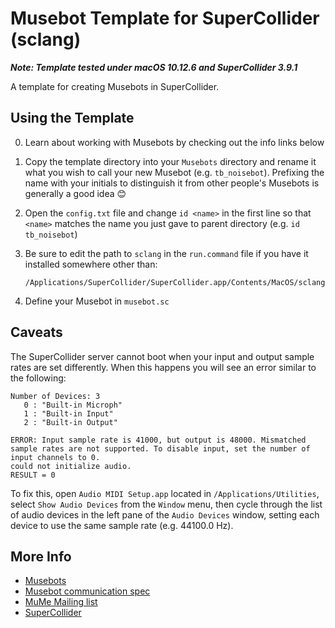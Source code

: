 # Musebot Template for SuperCollider (sclang)

_**Note: Template tested under macOS 10.12.6 and SuperCollider 3.9.1**_

A template for creating Musebots in SuperCollider.

## Using the Template

0. Learn about working with Musebots by checking out the info links below
1. Copy the template directory into your `Musebots` directory and rename it what you wish to call your new Musebot (e.g. `tb_noisebot`). Prefixing the name with your initials to distinguish it from other people's Musebots is generally a good idea 😊
2. Open the `config.txt` file and change `id <name>` in the first line so that `<name>` matches the name you just gave to parent directory (e.g. `id tb_noisebot`)
3. Be sure to edit the path to `sclang` in the `run.command` file if you have it installed somewhere other than:

   ```
   /Applications/SuperCollider/SuperCollider.app/Contents/MacOS/sclang
   ```
4. Define your Musebot in `musebot.sc`

## Caveats

The SuperCollider server cannot boot when your input and output sample rates are set differently. When this happens you will see an error similar to the following:

```
Number of Devices: 3
   0 : "Built-in Microph"
   1 : "Built-in Input"
   2 : "Built-in Output"

ERROR: Input sample rate is 41000, but output is 48000. Mismatched sample rates are not supported. To disable input, set the number of input channels to 0.
could not initialize audio.
RESULT = 0
```

To fix this, open `Audio MIDI Setup.app` located in `/Applications/Utilities`, select `Show Audio Devices` from the `Window` menu, then cycle through the list of audio devices in the left pane of the `Audio Devices` window, setting each device to use the same sample rate (e.g. 44100.0 Hz).

## More Info

- [Musebots](http://musicalmetacreation.org/musebots/)
- [Musebot communication spec](https://docs.google.com/document/d/1UtdLYsOErzXKNFxrM7utHeFXgPNcC_w40lTtUxtCYO8)
- [MuMe Mailing list](https://groups.google.com/forum/#!forum/musicalmetacreation)
- [SuperCollider](https://supercollider.github.io/)
